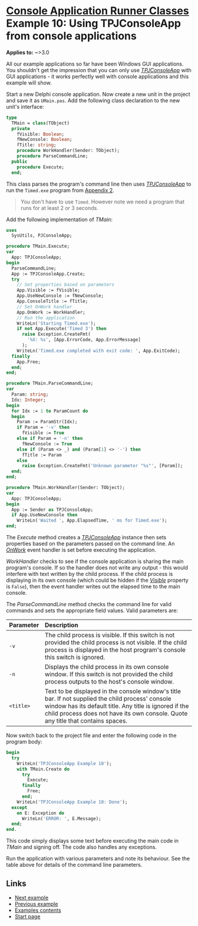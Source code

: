 # [Console Application Runner Classes](../../index.md) Example 10: Using TPJConsoleApp from console applications

**Applies to:** ~>3.0

All our example applications so far have been Windows GUI applications. You shouldn't get the impression that you can only use [_TPJConsoleApp_](../API/TPJConsoleApp.md) with GUI applications - it works perfectly well with console applications and this example will show.

Start a new Delphi console application. Now create a new unit in the project and save it as `UMain.pas`. Add the following class declaration to the new unit's interface:

```pascal
type
  TMain = class(TObject)
  private
    fVisible: Boolean;
    fNewConsole: Boolean;
    fTitle: string;
    procedure WorkHandler(Sender: TObject);
    procedure ParseCommandLine;
  public
    procedure Execute;
  end;
```

This class parses the program's command line then uses [_TPJConsoleApp_](../API/TPJConsoleApp.md) to run the `Timed.exe` program from [Appendix 2](../Appendices/Appendix2.md).

> You don't have to use `Timed`. However note we need a program that runs for at least 2 or 3 seconds.

Add the following implementation of _TMain_:

```pascal
uses
  SysUtils, PJConsoleApp;

procedure TMain.Execute;
var
  App: TPJConsoleApp;
begin
  ParseCommandLine;
  App := TPJConsoleApp.Create;
  try
    // Set properties based on parameters
    App.Visible := fVisible;
    App.UseNewConsole := fNewConsole;
    App.ConsoleTitle := fTitle;
    // Set OnWork handler
    App.OnWork := WorkHandler;
    // Run the application
    WriteLn('Starting Timed.exe');
    if not App.Execute('Timed 3') then
      raise Exception.CreateFmt(
        '%X: %s', [App.ErrorCode, App.ErrorMessage]
      );
    WriteLn('Timed.exe completed with exit code: ', App.ExitCode);
  finally
    App.Free;
  end;
end;

procedure TMain.ParseCommandLine;
var
  Param: string;
  Idx: Integer;
begin
  for Idx := 1 to ParamCount do
  begin
    Param := ParamStr(Idx);
    if Param = '-v' then
      fVisible := True
    else if Param = '-n' then
      fNewConsole := True
    else if (Param <> _) and (Param[1] <> '-') then
      fTitle := Param
    else
      raise Exception.CreateFmt('Unknown parameter "%s"', [Param]);
  end;
end;

procedure TMain.WorkHandler(Sender: TObject);
var
  App: TPJConsoleApp;
begin
  App := Sender as TPJConsoleApp;
  if App.UseNewConsole then
    WriteLn('Waited ', App.ElapsedTime, ' ms for Timed.exe');
end;
```

The _Execute_ method creates a [_TPJConsoleApp_](../API/TPJConsoleApp.md) instance then sets properties based on the parameters passed on the command line. An [_OnWork_](../API/TPJCustomConsoleApp-OnWork.md) event handler is set before executing the application.

_WorkHandler_ checks to see if the console application is sharing the main program's console. If so the handler does not write any output - this would interfere with text written by the child process. If the child process is displaying in its own console (which could be hidden if the [_Visible_](../API/TPJCustomConsoleApp-Visible.md) property is `False`), then the event handler writes out the elapsed time to the main console.

The _ParseCommandLine_ method checks the command line for valid commands and sets the appropriate field values. Valid parameters are:

| Parameter | Description |
|:----------|:------------|
| `-v` | The child process is visible. If this switch is not provided the child process is not visible. If the child process is displayed in the host program's console this switch is ignored. |
| `-n` | Displays the child process in its own console window. If this switch is not provided the child process outputs to the host's console window. |
| `<title>` | Text to be displayed in the console window's title bar. If not supplied the child process' console window has its default title. Any title is ignored if the child process does not have its own console. Quote any title that contains spaces. |

Now switch back to the project file and enter the following code in the program body:

```pascal
begin
  try
    WriteLn('TPJConsoleApp Example 10');
    with TMain.Create do
      try
        Execute;
      finally
        Free;
      end;
    WriteLn('TPJConsoleApp Example 10: Done');
  except
    on E: Exception do
      WriteLn('ERROR: ', E.Message);
  end;
end.
```

This code simply displays some text before executing the main code in _TMain_ and signing off. The code also handles any exceptions.

Run the application with various parameters and note its behaviour. See the table above for details of the command line parameters.

## Links

* [Next example](./Example11.md)
* [Previous example](./Example9.md)
* [Examples contents](../Examples.md)
* [Start page](../../index.md)
